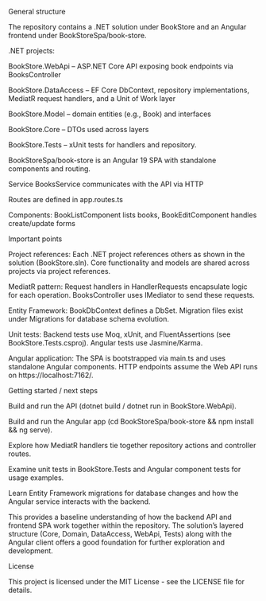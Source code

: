 General structure

The repository contains a .NET solution under BookStore and an Angular frontend under BookStoreSpa/book-store.

.NET projects:

BookStore.WebApi – ASP.NET Core API exposing book endpoints via BooksController

BookStore.DataAccess – EF Core DbContext, repository implementations, MediatR request handlers, and a Unit of Work layer

BookStore.Model – domain entities (e.g., Book) and interfaces

BookStore.Core – DTOs used across layers

BookStore.Tests – xUnit tests for handlers and repository.

BookStoreSpa/book-store is an Angular 19 SPA with standalone components and routing.

Service BooksService communicates with the API via HTTP

Routes are defined in app.routes.ts

Components: BookListComponent lists books, BookEditComponent handles create/update forms

Important points

Project references: Each .NET project references others as shown in the solution (BookStore.sln). Core functionality and models are shared across projects via project references.

MediatR pattern: Request handlers in HandlerRequests encapsulate logic for each operation. BooksController uses IMediator to send these requests.

Entity Framework: BookDbContext defines a DbSet<Book>. Migration files exist under Migrations for database schema evolution.

Unit tests: Backend tests use Moq, xUnit, and FluentAssertions (see BookStore.Tests.csproj). Angular tests use Jasmine/Karma.

Angular application: The SPA is bootstrapped via main.ts and uses standalone Angular components. HTTP endpoints assume the Web API runs on https://localhost:7162/.

Getting started / next steps

Build and run the API (dotnet build / dotnet run in BookStore.WebApi).

Build and run the Angular app (cd BookStoreSpa/book-store && npm install && ng serve).

Explore how MediatR handlers tie together repository actions and controller routes.

Examine unit tests in BookStore.Tests and Angular component tests for usage examples.

Learn Entity Framework migrations for database changes and how the Angular service interacts with the backend.

This provides a baseline understanding of how the backend API and frontend SPA work together within the repository. The solution’s layered structure (Core, Domain, DataAccess, WebApi, Tests) along with the Angular client offers a good foundation for further exploration and development.

License

This project is licensed under the MIT License - see the LICENSE file for details.
